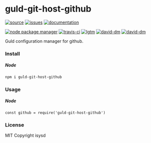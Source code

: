 # guld-git-host-github

[![source](https://img.shields.io/badge/source-bitbucket-blue.svg)](https://bitbucket.org/guld/tech-js-node_modules-guld-git-host-github) [![issues](https://img.shields.io/badge/issues-bitbucket-yellow.svg)](https://bitbucket.org/guld/tech-js-node_modules-guld-git-host-github/issues) [![documentation](https://img.shields.io/badge/docs-guld.tech-green.svg)](https://guld.tech/lib/guld-git-host-github.html)

[![node package manager](https://img.shields.io/npm/v/guld-git-host-github.svg)](https://www.npmjs.com/package/guld-git-host-github) [![travis-ci](https://travis-ci.org/guldcoin/tech-js-node_modules-guld-git-host-github.svg)](https://travis-ci.org/guldcoin/tech-js-node_modules-guld-git-host-github?branch=guld) [![lgtm](https://img.shields.io/lgtm/grade/javascript/b/guld/tech-js-node_modules-guld-git-host-github.svg?logo=lgtm&logoWidth=18)](https://lgtm.com/projects/b/guld/tech-js-node_modules-guld-git-host-github/context:javascript) [![david-dm](https://david-dm.org/guldcoin/tech-js-node_modules-guld-git-host-github/status.svg)](https://david-dm.org/guldcoin/tech-js-node_modules-guld-git-host-github) [![david-dm](https://david-dm.org/guldcoin/tech-js-node_modules-guld-git-host-github/dev-status.svg)](https://david-dm.org/guldcoin/tech-js-node_modules-guld-git-host-github?type=dev)

Guld configuration manager for github.

### Install

##### Node

```sh
npm i guld-git-host-github
```

### Usage

##### Node

```
const github = require('guld-git-host-github')
```

### License

MIT Copyright isysd
